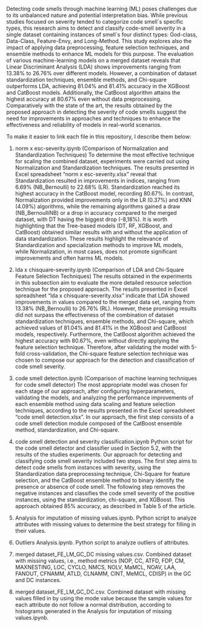 Detecting code smells through machine learning (ML) poses challenges due to its unbalanced nature and potential interpretation bias. While previous studies focused on severity tended to categorize code smell´s specific types, this research aims to detect and classify code-smell severity in a single dataset containing instances of smell´s four distinct types: God-class, Data-Class, Feature-Envy, and Long-Method. This study explores also the impact of applying data preprocessing, feature selection techniques, and ensemble methods to enhance ML models for this purpose. The evaluation of various machine-learning models on a merged dataset reveals that Linear Discriminant Analysis (LDA) shows improvements ranging from 13.38\% to 26.76\% over different models. However, a combination of dataset standardization techniques, ensemble methods, and Chi-square outperforms LDA, achieving 81.04\% and 81.41\% accuracy in the XGBoost and CatBoost models. Additionally, the CatBoost algorithm attains the highest accuracy at 80.67\% even without data preprocessing. Comparatively with the state of the art, the results obtained by the proposed approach in detecting the severity of code smells suggest the need for improvements in approaches and techniques to enhance the effectiveness and reliability of models in real-world scenarios.

To make it easier to link each file in this repository, I describe them below:

1)	norm x esc-severity.ipynb (Comparison of Normalization and Standardization Techniques)
To determine the most effective technique for scaling the combined dataset, experiments were carried out using Normalization and Standardization techniques. The results presented in Excel spreadsheet “norm x esc-severity.xlsx” reveal that Standardization resulted in improvements in indices, ranging from 6.69% (NB_Bernoulli) to 22.68% (LR). Standardization reached its highest accuracy in the CatBoost model, recording 80.67%. In contrast, Normalization provided improvements only in the LR (0.37%) and KNN (4.09%) algorithms, while the remaining algorithms gained a draw (NB_BernoulliNB) or a drop in accuracy compared to the merged dataset, with DT having the biggest drop (-8,18%). It is worth highlighting that the Tree-based models (DT, RF, XGBoost, and CatBoost) obtained similar results with and without the application of data standardization. These results highlight the relevance of Standardization and specialization methods to improve ML models, while Normalization, in most cases, does not promote significant improvements and often harms ML models. 

2)	lda x chisquare-severity.ipynb (Comparison of LDA and Chi-Square Feature Selection Techniques)
The results obtained in the experiments in this subsection aim to evaluate the more detailed resource selection technique for the proposed approach. The results presented in Excel spreadsheet “lda x chisquare-severity.xlsx”  indicate that LDA showed improvements in values compared to the merged data set, ranging from 13.38% (NB_Bernoulli) to 26.76% (RL). However, these promising results did not surpass the effectiveness of the combination of dataset  standardization techniques, ensemble methods, and Chi-square, which achieved values of 81.04% and 81.41% in the XGBoost and CatBoost models, respectively. Furthermore, the CatBoost algorithm achieved the highest accuracy with 80.67%, even without directly applying the feature selection technique. Therefore, after validating the model with 5-fold cross-validation, the Chi-square feature selection technique was chosen to compose our approach for the detection and classification of code smell severity.

3) code smell detection.ipynb (Comparison of machine learning techniques for code smell detector)
The most appropriate model was chosen for each stage of our approach, after configuring hyperparameters, validating the models, and analyzing the performance improvements of each ensemble method using data scaling and feature selection techniques, according to the results presented in the Excel spreadsheet “code smell detection.xlsx”. In our approach, the first step consists of a code smell detection module composed of the CatBoost ensemble method, standardization, and Chi-square.

4) code smell detection and severity classification.ipynb
Python script for the code smell detector and classifier used in Section 5.2, with the results of the studies experiments. Our approach for detecting and classifying code smell severity included two steps. The first step aims to detect code smells from instances with severity, using the Standardization data preprocessing technique, Chi-Square for feature selection, and the CatBoost ensemble method to binary identify the presence or absence of code smell. The following step removes the negative instances and classifies the code smell severity of the positive instances, using the standardization, chi-square, and XGBoost. This approach obtained 85% accuracy, as described in Table 5 of the article.

5) Analysis for imputation of missing values.ipynb. Python script to analyze attributes with missing values ​​to determine the best strategy for filling in their values.

6) Outliers Analysis.ipynb. Python script to analyze outliers of attributes.

7) merged dataset_FE_LM_GC_DC missing values.csv. Combined dataset with missing values, i.e., method metrics (NOP, CC, ATFD, FDP, CM, MAXNESTING, LOC, CYCLO, NMCS, NOLV, MaMCL, NOAV, LAA, FANOUT, CFNAMM, ATLD, CLNAMM, CINT, MeMCL, CDISP) in the GC and DC instances.

8) merged dataset_FE_LM_GC_DC.csv. Combined dataset with missing values ​​filled in by using the mode value because the sample values for each attribute do not follow a normal distribution, according to histograms generated in the Analysis for imputation of missing values.ipynb.
   

